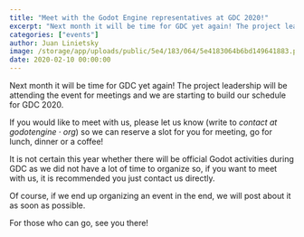 ```yaml
---
title: "Meet with the Godot Engine representatives at GDC 2020!"
excerpt: "Next month it will be time for GDC yet again! The project leadership will be attending the event for meetings and we are starting to build our schedule for GDC 2020."
categories: ["events"]
author: Juan Linietsky
image: /storage/app/uploads/public/5e4/183/064/5e4183064b6bd149641883.png
date: 2020-02-10 00:00:00
---
```


Next month it will be time for GDC yet again! The project leadership will be attending the event for meetings and we are starting to build our schedule for GDC 2020.

If you would like to meet with us, please let us know (write to *contact at godotengine · org*) so we can reserve a slot for you for meeting, go for lunch, dinner or a coffee!

It is not certain this year whether there will be official Godot activities during GDC as we did not have a lot of time to organize so, if you want to meet with us, it is recommended you just contact us directly.

Of course, if we end up organizing an event in the end, we will post about it as soon as possible.

For those who can go, see you there!
